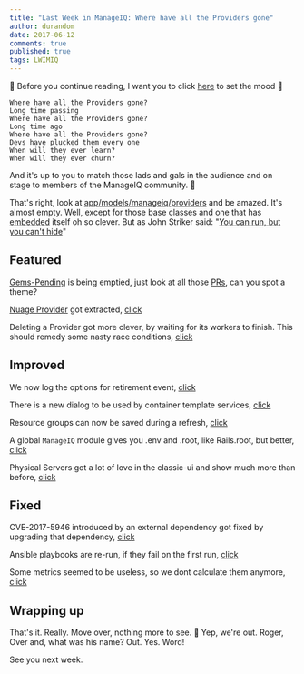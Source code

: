 ```yaml
---
title: "Last Week in ManageIQ: Where have all the Providers gone"
author: durandom
date: 2017-06-12
comments: true
published: true
tags: LWIMIQ
---
```

:guitar: Before you continue reading, I want you to click [here](https://youtu.be/ZgXNVA9ngx8) to set the mood :metal:

```
Where have all the Providers gone? 
Long time passing 
Where have all the Providers gone? 
Long time ago
Where have all the Providers gone? 
Devs have plucked them every one
When will they ever learn?
When will they ever churn?
```

And it's up to you to match those lads and gals in the audience and on stage to members of the ManageIQ community. :older_man:

That's right, look at [app/models/manageiq/providers](https://github.com/ManageIQ/manageiq/tree/be8613f80d72a2e7f6d256f773141369c6ffb2af/app/models/manageiq/providers)
and be amazed. It's almost empty. Well, except for those base classes and one that has [embedded](https://github.com/ManageIQ/manageiq/tree/be8613f80d72a2e7f6d256f773141369c6ffb2af/app/models/manageiq/providers/embedded_ansible)
itself oh so clever. But as John Striker said: "[You can run, but you can't hide](https://youtu.be/Dpn_DdhVk_w?t=3m10s)"

## Featured

[Gems-Pending](https://github.com/ManageIQ/manageiq-gems-pending) is being emptied, just look at all those [PRs](https://github.com/ManageIQ/manageiq-gems-pending/pulls?utf8=%E2%9C%93&q=is%3Apr%20is%3Amerged%20base%3Amaster%20merged%3A%222017-06-01%20..%202017-06-12%22%20sort%3Acreated-desc%20), can you spot a theme?

[Nuage Provider](https://github.com/ManageIQ/manageiq-providers-nuage) got extracted, [click](https://github.com/ManageIQ/manageiq/pull/15297)

Deleting a Provider got more clever, by waiting for its workers to finish. This should remedy some nasty race conditions, [click](https://github.com/ManageIQ/manageiq/pull/14848)

## Improved

We now log the options for retirement event, [click](https://github.com/ManageIQ/manageiq/pull/15317)

There is a new dialog to be used by container template services, [click](https://github.com/ManageIQ/manageiq/pull/15216)

Resource groups can now be saved during a refresh, [click](https://github.com/ManageIQ/manageiq/pull/15187)

A global `ManageIQ` module gives you .env and .root, like Rails.root, but better, [click](https://github.com/ManageIQ/manageiq/pull/15020)

Physical Servers got a lot of love in the classic-ui and show much more than before, [click](https://github.com/ManageIQ/manageiq-ui-classic/pulls?utf8=%E2%9C%93&q=is%3Apr%20is%3Amerged%20base%3Amaster%20merged%3A%222017-06-05%20..%202017-06-12%22%20sort%3Acreated-desc%20label%3Aenhancement%20physical)


## Fixed

CVE-2017-5946 introduced by an external dependency got fixed by upgrading that dependency, [click](https://github.com/ManageIQ/manageiq/pull/15327)

Ansible playbooks are re-run, if they fail on the first run, [click](https://github.com/ManageIQ/manageiq/pull/15313)

Some metrics seemed to be useless, so we dont calculate them anymore, [click](https://github.com/ManageIQ/manageiq/pull/15260)

## Wrapping up

That's it. Really. Move over, nothing more to see. :wave: Yep, we're out. Roger, Over and, what was his name? Out. Yes. Word!

See you next week. 

[manageiq PRs merged]: https://github.com/ManageIQ/manageiq/pulls?page=1&q=is%3Apr+is%3Amerged+base%3Amaster+merged%3A%222017-06-05+..+2017-06-12%22+sort%3Acreated-desc&utf8=%E2%9C%93
[manageiq-ui-classic PRs merged]: https://github.com/ManageIQ/manageiq-ui-classic/pulls?page=1&q=is%3Apr+is%3Amerged+base%3Amaster+merged%3A%222017-06-05+..+2017-06-12%22+sort%3Acreated-desc&utf8=%E2%9C%93
[manageiq-ui-service PRs merged]: https://github.com/ManageIQ/manageiq-ui-service/pulls?page=1&q=is%3Apr+is%3Amerged+base%3Amaster+merged%3A%222017-06-05+..+2017-06-12%22+sort%3Acreated-desc&utf8=%E2%9C%93
[manageiq-providers-amazon PRs merged]: https://github.com/ManageIQ/manageiq-providers-amazon/pulls?page=1&q=is%3Apr+is%3Amerged+base%3Amaster+merged%3A%222017-06-05+..+2017-06-12%22+sort%3Acreated-desc&utf8=%E2%9C%93
[manageiq-providers-ansible_tower PRs merged]: https://github.com/ManageIQ/manageiq-providers-ansible_tower/pulls?page=1&q=is%3Apr+is%3Amerged+base%3Amaster+merged%3A%222017-06-05+..+2017-06-12%22+sort%3Acreated-desc&utf8=%E2%9C%93
[manageiq-providers-azure PRs merged]: https://github.com/ManageIQ/manageiq-providers-azure/pulls?page=1&q=is%3Apr+is%3Amerged+base%3Amaster+merged%3A%222017-06-05+..+2017-06-12%22+sort%3Acreated-desc&utf8=%E2%9C%93
[manageiq-providers-foreman PRs merged]: https://github.com/ManageIQ/manageiq-providers-foreman/pulls?page=1&q=is%3Apr+is%3Amerged+base%3Amaster+merged%3A%222017-06-05+..+2017-06-12%22+sort%3Acreated-desc&utf8=%E2%9C%93
[manageiq-providers-google PRs merged]: https://github.com/ManageIQ/manageiq-providers-google/pulls?page=1&q=is%3Apr+is%3Amerged+base%3Amaster+merged%3A%222017-06-05+..+2017-06-12%22+sort%3Acreated-desc&utf8=%E2%9C%93
[manageiq-providers-hawkular PRs merged]: https://github.com/ManageIQ/manageiq-providers-hawkular/pulls?page=1&q=is%3Apr+is%3Amerged+base%3Amaster+merged%3A%222017-06-05+..+2017-06-12%22+sort%3Acreated-desc&utf8=%E2%9C%93
[manageiq-providers-lenovo PRs merged]: https://github.com/ManageIQ/manageiq-providers-lenovo/pulls?page=1&q=is%3Apr+is%3Amerged+base%3Amaster+merged%3A%222017-06-05+..+2017-06-12%22+sort%3Acreated-desc&utf8=%E2%9C%93
[manageiq-providers-kubernetes PRs merged]: https://github.com/ManageIQ/manageiq-providers-kubernetes/pulls?page=1&q=is%3Apr+is%3Amerged+base%3Amaster+merged%3A%222017-06-05+..+2017-06-12%22+sort%3Acreated-desc&utf8=%E2%9C%93
[manageiq-providers-nuage PRs merged]: https://github.com/ManageIQ/manageiq-providers-nuage/pulls?page=1&q=is%3Apr+is%3Amerged+base%3Amaster+merged%3A%222017-06-05+..+2017-06-12%22+sort%3Acreated-desc&utf8=%E2%9C%93
[manageiq-providers-openshift PRs merged]: https://github.com/ManageIQ/manageiq-providers-openshift/pulls?page=1&q=is%3Apr+is%3Amerged+base%3Amaster+merged%3A%222017-06-05+..+2017-06-12%22+sort%3Acreated-desc&utf8=%E2%9C%93
[manageiq-providers-openstack PRs merged]: https://github.com/ManageIQ/manageiq-providers-openstack/pulls?page=1&q=is%3Apr+is%3Amerged+base%3Amaster+merged%3A%222017-06-05+..+2017-06-12%22+sort%3Acreated-desc&utf8=%E2%9C%93
[manageiq-providers-ovirt PRs merged]: https://github.com/ManageIQ/manageiq-providers-ovirt/pulls?page=1&q=is%3Apr+is%3Amerged+base%3Amaster+merged%3A%222017-06-05+..+2017-06-12%22+sort%3Acreated-desc&utf8=%E2%9C%93
[manageiq-providers-scvmm PRs merged]: https://github.com/ManageIQ/manageiq-providers-scvmm/pulls?page=1&q=is%3Apr+is%3Amerged+base%3Amaster+merged%3A%222017-06-05+..+2017-06-12%22+sort%3Acreated-desc&utf8=%E2%9C%93
[manageiq-providers-vmware PRs merged]: https://github.com/ManageIQ/manageiq-providers-vmware/pulls?page=1&q=is%3Apr+is%3Amerged+base%3Amaster+merged%3A%222017-06-05+..+2017-06-12%22+sort%3Acreated-desc&utf8=%E2%9C%93

